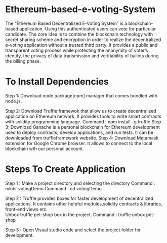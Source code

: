 # Ethereum-based-e-voting-System
The “Ethereum Based Decentralized E-Voting System” is a blockchain-based application.
Using this authenticated users can vote for particular candidate. 
The core idea is to combine the blockchain technology with secret sharing scheme and encryption in order to realize the decentralized e-voting application without a trusted third party. 
It provides a public and transparent voting process while protecting the anonymity of voter’s identity, the privacy of data transmission and verifiability of ballots during the billing phase.




# To Install Dependencies
Step 1: Download node package[npm] manager that comes bundled with node.js.

Step 2: Download Truffle framewok that allow us to create decentralized application on Ethereum network. 
It provides tools to write smart contracts with solidity programming language.
	Command : npm install –g truffle
Step 3: Download Ganache is a personal blockchain for Ethereum development used to 	deploy contracts, develop applications, and run tests. It can be downloaded from 	truffleframework website.
Step 4: Download Metamask extension for Google Chrome browser. It allows to connect to 	the local blockchain wth our personal account.



# Steps To Create Application
Step 1 : Make a project directory and selecting the directory
	Command : mkdir votingDemo
	Command : cd votingDemo
	
Step 2 : Truffle provides boxes for faster development of decentralized applications.
              It contains other helpful modules,solidity contracts & libraries, front-end views etc.            
	Unbox truffle pet-shop box in the project.
             Command : truffle unbox pet-shop
	     
Step 3 :  Open Visual studio code and select the project folder for development.
